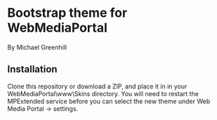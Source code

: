Bootstrap theme for WebMediaPortal
==================================

By Michael Greenhill

Installation
------------

Clone this repository or download a ZIP, and place it in in your WebMediaPortal\www\Skins directory. You will need to restart the MPExtended service before you can select the new theme under Web Media Portal -> settings.